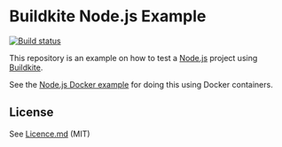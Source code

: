 # Buildkite Node.js Example

[![Build status](https://badge.buildkite.com/7e5b478e9053193d4cffac7f39e9ee1e3339e40e6d35b986cb.svg)](https://buildkite.com/rokt-2/wdio-ui-test)

This repository is an example on how to test a [Node.js](https://nodejs.org/) project using [Buildkite](https://buildkite.com/).

See the [Node.js Docker example](https://github.com/buildkite/nodejs-docker-example) for doing this using Docker containers.

## License

See [Licence.md](Licence.md) (MIT)